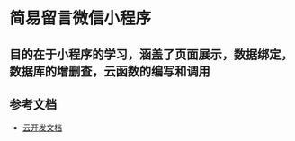 # 简易留言微信小程序

## 目的在于小程序的学习，涵盖了页面展示，数据绑定，数据库的增删查，云函数的编写和调用


## 参考文档

- [云开发文档](https://developers.weixin.qq.com/miniprogram/dev/wxcloud/basis/getting-started.html)

